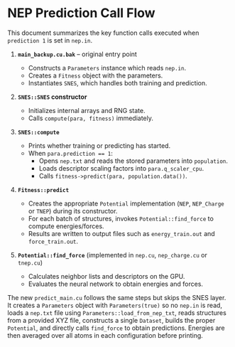 # NEP Prediction Call Flow

This document summarizes the key function calls executed when `prediction 1` is
set in `nep.in`.

1. **`main_backup.cu.bak`** – original entry point
   - Constructs a `Parameters` instance which reads `nep.in`.
   - Creates a `Fitness` object with the parameters.
   - Instantiates `SNES`, which handles both training and prediction.

2. **`SNES::SNES` constructor**
   - Initializes internal arrays and RNG state.
   - Calls `compute(para, fitness)` immediately.

3. **`SNES::compute`**
   - Prints whether training or predicting has started.
   - When `para.prediction == 1`:
     - Opens `nep.txt` and reads the stored parameters into `population`.
     - Loads descriptor scaling factors into `para.q_scaler_cpu`.
     - Calls `fitness->predict(para, population.data())`.

4. **`Fitness::predict`**
   - Creates the appropriate `Potential` implementation (`NEP`, `NEP_Charge` or
     `TNEP`) during its constructor.
   - For each batch of structures, invokes
     `Potential::find_force` to compute energies/forces.
   - Results are written to output files such as `energy_train.out` and
     `force_train.out`.

5. **`Potential::find_force`** (implemented in `nep.cu`, `nep_charge.cu` or
   `tnep.cu`)
   - Calculates neighbor lists and descriptors on the GPU.
   - Evaluates the neural network to obtain energies and forces.

The new `predict_main.cu` follows the same steps but skips the SNES layer. It
creates a `Parameters` object with `Parameters(true)` so no `nep.in` is read,
loads a `nep.txt` file using `Parameters::load_from_nep_txt`, reads structures
from a provided XYZ file, constructs a single `Dataset`, builds the proper
`Potential`, and directly calls `find_force` to obtain predictions.  Energies
are then averaged over all atoms in each configuration before printing.
